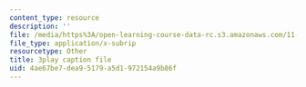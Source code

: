 ```yaml
---
content_type: resource
description: ''
file: /media/https%3A/open-learning-course-data-rc.s3.amazonaws.com/11-601-introduction-to-environmental-policy-and-planning-fall-2016/4ae67be7dea95179a5d1972154a9b86f_klPt8DrL5tc.vtt
file_type: application/x-subrip
resourcetype: Other
title: 3play caption file
uid: 4ae67be7-dea9-5179-a5d1-972154a9b86f
---
```

